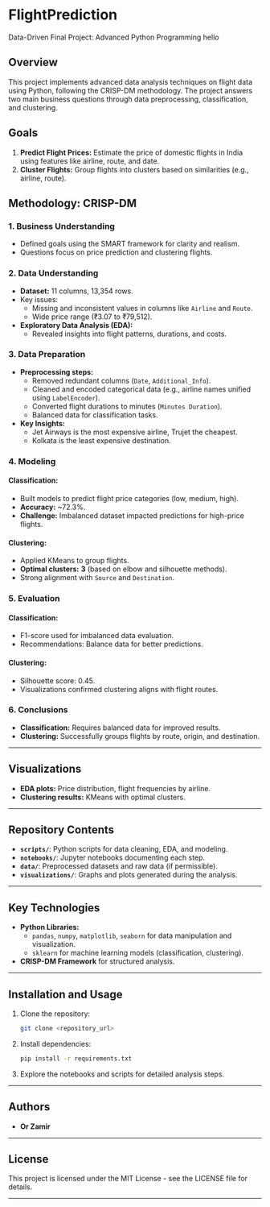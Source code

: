 # FlightPrediction
Data-Driven Final Project: Advanced Python Programming
hello
## Overview
This project implements advanced data analysis techniques on flight data using Python, following the CRISP-DM methodology. The project answers two main business questions through data preprocessing, classification, and clustering.


## Goals
1. **Predict Flight Prices:** Estimate the price of domestic flights in India using features like airline, route, and date.
2. **Cluster Flights:** Group flights into clusters based on similarities (e.g., airline, route).



## Methodology: CRISP-DM



### 1. Business Understanding
- Defined goals using the SMART framework for clarity and realism.
- Questions focus on price prediction and clustering flights.

### 2. Data Understanding
- **Dataset:** 11 columns, 13,354 rows.
- Key issues:
  - Missing and inconsistent values in columns like `Airline` and `Route`.
  - Wide price range (₹3.07 to ₹79,512).
- **Exploratory Data Analysis (EDA):**
  - Revealed insights into flight patterns, durations, and costs.

### 3. Data Preparation
- **Preprocessing steps:**
  - Removed redundant columns (`Date`, `Additional_Info`).
  - Cleaned and encoded categorical data (e.g., airline names unified using `LabelEncoder`).
  - Converted flight durations to minutes (`Minutes Duration`).
  - Balanced data for classification tasks.
- **Key Insights:**
  - Jet Airways is the most expensive airline, Trujet the cheapest.
  - Kolkata is the least expensive destination.

### 4. Modeling
#### Classification:
- Built models to predict flight price categories (low, medium, high).
- **Accuracy:** ~72.3%.
- **Challenge:** Imbalanced dataset impacted predictions for high-price flights.

#### Clustering:
- Applied KMeans to group flights.
- **Optimal clusters:** **3** (based on elbow and silhouette methods).
- Strong alignment with `Source` and `Destination`.

### 5. Evaluation
#### Classification:
- F1-score used for imbalanced data evaluation.
- Recommendations: Balance data for better predictions.

#### Clustering:
- Silhouette score: 0.45.
- Visualizations confirmed clustering aligns with flight routes.

### 6. Conclusions
- **Classification:** Requires balanced data for improved results.
- **Clustering:** Successfully groups flights by route, origin, and destination.

---

## Visualizations
- **EDA plots:** Price distribution, flight frequencies by airline.
- **Clustering results:** KMeans with optimal clusters.

---

## Repository Contents
- **`scripts/`**: Python scripts for data cleaning, EDA, and modeling.
- **`notebooks/`**: Jupyter notebooks documenting each step.
- **`data/`**: Preprocessed datasets and raw data (if permissible).
- **`visualizations/`**: Graphs and plots generated during the analysis.

---

## Key Technologies
- **Python Libraries:**
  - `pandas`, `numpy`, `matplotlib`, `seaborn` for data manipulation and visualization.
  - `sklearn` for machine learning models (classification, clustering).
- **CRISP-DM Framework** for structured analysis.

---

## Installation and Usage
1. Clone the repository:
   ```bash
   git clone <repository_url>
   ```
2. Install dependencies:
   ```bash
   pip install -r requirements.txt
   ```
3. Explore the notebooks and scripts for detailed analysis steps.

---

## Authors
- **Or Zamir**  
---

## License
This project is licensed under the MIT License - see the LICENSE file for details.

---

